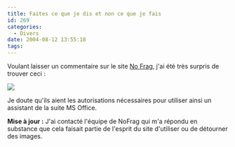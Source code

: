 ```yaml
---
title: Faites ce que je dis et non ce que je fais
id: 269
categories:
  - Divers
date: 2004-08-12 13:55:18
tags:
---
```


Voulant laisser un commentaire sur le site [No Frag](http://www.nofrag.com/ "NoFrag&nbsp;: l&#039;actualité des simulateurs de meurtres (First Person Shooters)"), j'ai été très surpris de trouver ceci&nbsp;:

![](/images/no-frag.jpg)

Je doute qu'ils aient les autorisations nécessaires pour utiliser ainsi un assistant de la suite MS Office.

**Mise à jour :** J'ai contacté l'équipe de NoFrag qui m'a répondu en substance que cela faisait partie de l'esprit du site d'utiliser ou de détourner des images.